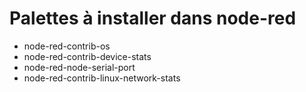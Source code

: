 # Palettes à installer dans node-red #
- node-red-contrib-os
- node-red-contrib-device-stats
- node-red-node-serial-port
- node-red-contrib-linux-network-stats
